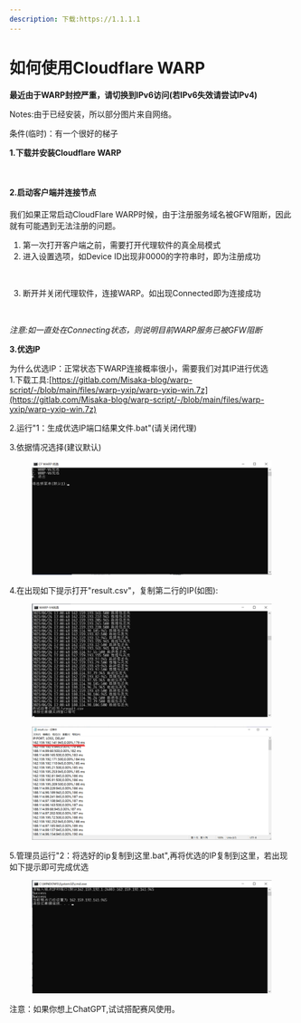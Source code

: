 ```yaml
---
description: 下载:https://1.1.1.1
---
```


# 如何使用Cloudflare WARP

**最近由于WARP封控严重，请切换到IPv6访问(若IPv6失效请尝试IPv4)**

Notes:由于已经安装，所以部分图片来自网络。

条件(临时)：有一个很好的梯子

**1.下载并安装Cloudflare WARP**

<figure><img src="https://cdn.jsdelivr.net/gh/Misaka-blog/imgs@main/20230208121804.png" alt=""><figcaption></figcaption></figure>

#### 2.启动客户端并连接节点 <a href="#qi-dong-ke-hu-duan-bing-lian-jie-jie-dian" id="qi-dong-ke-hu-duan-bing-lian-jie-jie-dian"></a>

我们如果正常启动CloudFlare WARP时候，由于注册服务域名被GFW阻断，因此就有可能遇到无法注册的问题。

1. 第一次打开客户端之前，需要打开代理软件的真全局模式
2. 进入设置选项，如Device ID出现非0000的字符串时，即为注册成功

<figure><img src="https://cdn.jsdelivr.net/gh/Misaka-blog/imgs@main/20230208121824.png" alt=""><figcaption></figcaption></figure>

3. 断开并关闭代理软件，连接WARP。如出现Connected即为连接成功

<figure><img src="https://cdn.jsdelivr.net/gh/Misaka-blog/imgs@main/20230208121841.png" alt=""><figcaption></figcaption></figure>

_注意:如一直处在Connecting状态，则说明目前WARP服务已被GFW阻断_

**3.优选IP**

为什么优选IP：正常状态下WARP连接概率很小，需要我们对其IP进行优选\
1.下载工具:[https://gitlab.com/Misaka-blog/warp-script/-/blob/main/files/warp-yxip/warp-yxip-win.7z](https://gitlab.com/Misaka-blog/warp-script/-/blob/main/files/warp-yxip/warp-yxip-win.7z)

2.运行"1：生成优选IP端口结果文件.bat"(请关闭代理)

3.依据情况选择(建议默认)

<figure><img src="../.gitbook/assets/屏幕截图 2023-06-24 170704.png" alt=""><figcaption></figcaption></figure>

4.在出现如下提示打开"result.csv"，复制第二行的IP(如图):

<figure><img src="../.gitbook/assets/屏幕截图 2023-06-24 170923.png" alt=""><figcaption></figcaption></figure>

<figure><img src="../.gitbook/assets/屏幕截图 2023-06-24 171014.png" alt=""><figcaption></figcaption></figure>

5.管理员运行"2：将选好的ip复制到这里.bat",再将优选的IP复制到这里，若出现如下提示即可完成优选

<figure><img src="../.gitbook/assets/屏幕截图 2023-06-24 171041.png" alt=""><figcaption></figcaption></figure>

注意：如果你想上ChatGPT,试试搭配赛风使用。
